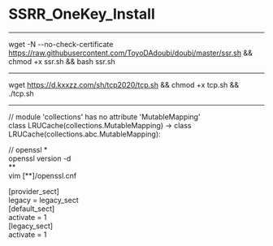 # SSRR_OneKey_Install    

--------------------
wget -N --no-check-certificate https://raw.githubusercontent.com/ToyoDAdoubi/doubi/master/ssr.sh && chmod +x ssr.sh && bash ssr.sh    

------------------
wget https://d.kxxzz.com/sh/tcp2020/tcp.sh && chmod +x tcp.sh && ./tcp.sh    

---------------
 // module 'collections' has no attribute 'MutableMapping'    
class LRUCache(collections.MutableMapping) -> class LRUCache(collections.abc.MutableMapping):    

// openssl *    
openssl version -d    
**    
vim \[**\]/openssl.cnf    

\[provider_sect]    
legacy = legacy_sect    
\[default_sect]    
activate = 1    
\[legacy_sect]    
activate = 1    
